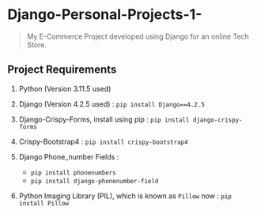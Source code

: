 # Django-Personal-Projects-1-
> My E-Commerce Project developed using Django for an online Tech Store.

## **Project Requirements**
1. Python (Version 3.11.5 used)
2. Django (Version 4.2.5 used) :
```pip install Django==4.2.5```

3. Django-Crispy-Forms, install using pip :
```pip install django-crispy-forms```

4. Crispy-Bootstrap4 :
```pip install crispy-bootstrap4```

5. Django Phone_number Fields :
   - ```pip install phonenumbers```
   - ```pip install django-phonenumber-field```

6. Python Imaging Library (PIL), which is known as `Pillow` now :
```pip install Pillow```
